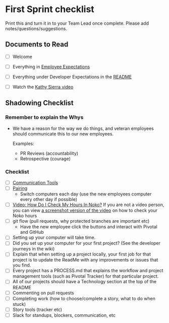 # First Sprint checklist

Print this and turn it in to your Team Lead once complete. Please add notes/questions/suggestions.

## Documents to Read

- [ ] Welcome
- [ ] Everything in [Employee Expectations](../employee_expectations)
- [ ] Everything under Developer Expectations in the [README](https://github.com/RadialDevGroup/Policy#developer-expectations)
- [ ] Watch the [Kathy Sierra video](https://github.com/RadialDevGroup/Policy/wiki/Learning)


## Shadowing Checklist

### Remember to explain the Whys
  - We have a reason for the way we do things, and veteran employees should communicate this to our new employees.

    Examples:
    - PR Reviews (accountability)
    - Retrospective (courage)

### Checklist

- [ ] [Communication Tools](https://docs.google.com/document/d/1jjlUXsVssPEoVgEOp6yfIxurOLf0AtNGGMbM2pxNfjA/edit)
- [ ] [Pairing](https://github.com/RadialDevGroup/Policy/wiki/Pairing)
  - Switch computers each day (use the new employees computer every other day if possible)
- [ ] [Video: How Do I Check My Hours In Noko?](https://drive.google.com/file/d/1WPiXZQTkfXLTY6xCyafHeWCNxRbpuDtK/view?usp=sharing)
  If you are not a video person, you can view [a screenshot version of the video](https://github.com/RadialDevGroup/Policy/wiki/How-to-check-your-hours-in-Noko) on how to check your Noko hours
- [ ] git flow (pull requests, why protected branches are important etc)
  - Have the new employee click the buttons and interact with Pivotal and GitHub
- [ ] Setting up your computer will take time.
- [ ] Did you set up your computer for your first project? (See the developer journeys in the wiki)
- [ ] Explain that when setting up a project locally, your first job for that project is to update the ReadMe with any improvements or issues that you find.
- [ ] Every project has a PROCESS.md that explains the workflow and project management tools (such as Pivotal Tracker) for that particular project.
- [ ] All of our projects should have a Technology section at the top of the README
- [ ] Commenting on pull requests
- [ ] Completing work (how to choose/complete a story, what to do when stuck)
- [ ] Story tools (tracker etc)
- [ ] Slack for standups, blockers, communication, etc
